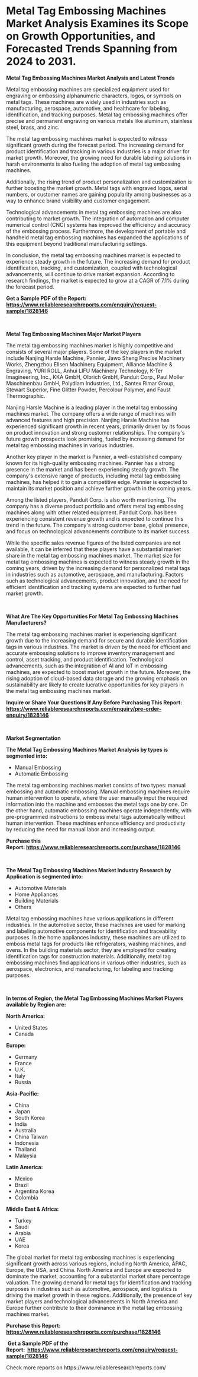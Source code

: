 <p><h1>Metal Tag Embossing Machines Market Analysis Examines its Scope on Growth Opportunities, and Forecasted Trends Spanning from 2024 to 2031.</h1></p><p><strong>Metal Tag Embossing Machines Market Analysis and Latest Trends</strong></p>
<p><p>Metal tag embossing machines are specialized equipment used for engraving or embossing alphanumeric characters, logos, or symbols on metal tags. These machines are widely used in industries such as manufacturing, aerospace, automotive, and healthcare for labeling, identification, and tracking purposes. Metal tag embossing machines offer precise and permanent engraving on various metals like aluminum, stainless steel, brass, and zinc.</p><p>The metal tag embossing machines market is expected to witness significant growth during the forecast period. The increasing demand for product identification and tracking in various industries is a major driver for market growth. Moreover, the growing need for durable labeling solutions in harsh environments is also fueling the adoption of metal tag embossing machines.</p><p>Additionally, the rising trend of product personalization and customization is further boosting the market growth. Metal tags with engraved logos, serial numbers, or customer names are gaining popularity among businesses as a way to enhance brand visibility and customer engagement.</p><p>Technological advancements in metal tag embossing machines are also contributing to market growth. The integration of automation and computer numerical control (CNC) systems has improved the efficiency and accuracy of the embossing process. Furthermore, the development of portable and handheld metal tag embossing machines has expanded the applications of this equipment beyond traditional manufacturing settings.</p><p>In conclusion, the metal tag embossing machines market is expected to experience steady growth in the future. The increasing demand for product identification, tracking, and customization, coupled with technological advancements, will continue to drive market expansion. According to research findings, the market is expected to grow at a CAGR of 7.1% during the forecast period.</p></p>
<p><strong>Get a Sample PDF of the Report:&nbsp; <a href="https://www.reliableresearchreports.com/enquiry/request-sample/1828146">https://www.reliableresearchreports.com/enquiry/request-sample/1828146</a></strong></p>
<p>&nbsp;</p>
<p><strong>Metal Tag Embossing Machines Major Market Players</strong></p>
<p><p>The metal tag embossing machines market is highly competitive and consists of several major players. Some of the key players in the market include Nanjing Harsle Machine, Pannier, Jawo Sheng Precise Machinery Works, Zhengzhou Ellsen Machinery Equipment, Alliance Machine & Engraving, YURI ROLL, Anhui LIFU Machinery Technology, K-Ter Imagineering, Inc., KKA GmbH, Olbrich GmbH, Panduit Corp., Paul Moller Maschinenbau GmbH, Polydiam Industries, Ltd., Santex Rimar Group, Stewart Superior, Fine Glitter Powder, Percolour Polymer, and Faust Thermographic.</p><p>Nanjing Harsle Machine is a leading player in the metal tag embossing machines market. The company offers a wide range of machines with advanced features and high precision. Nanjing Harsle Machine has experienced significant growth in recent years, primarily driven by its focus on product innovation and strong customer relationships. The company's future growth prospects look promising, fueled by increasing demand for metal tag embossing machines in various industries.</p><p>Another key player in the market is Pannier, a well-established company known for its high-quality embossing machines. Pannier has a strong presence in the market and has been experiencing steady growth. The company's extensive range of products, including metal tag embossing machines, has helped it to gain a competitive edge. Pannier is expected to maintain its market position and achieve further growth in the coming years.</p><p>Among the listed players, Panduit Corp. is also worth mentioning. The company has a diverse product portfolio and offers metal tag embossing machines along with other related equipment. Panduit Corp. has been experiencing consistent revenue growth and is expected to continue this trend in the future. The company's strong customer base, global presence, and focus on technological advancements contribute to its market success.</p><p>While the specific sales revenue figures of the listed companies are not available, it can be inferred that these players have a substantial market share in the metal tag embossing machines market. The market size for metal tag embossing machines is expected to witness steady growth in the coming years, driven by the increasing demand for personalized metal tags in industries such as automotive, aerospace, and manufacturing. Factors such as technological advancements, product innovation, and the need for efficient identification and tracking systems are expected to further fuel market growth.</p></p>
<p>&nbsp;</p>
<p><strong>What Are The Key Opportunities For Metal Tag Embossing Machines Manufacturers?</strong></p>
<p><p>The metal tag embossing machines market is experiencing significant growth due to the increasing demand for secure and durable identification tags in various industries. The market is driven by the need for efficient and accurate embossing solutions to improve inventory management and control, asset tracking, and product identification. Technological advancements, such as the integration of AI and IoT in embossing machines, are expected to boost market growth in the future. Moreover, the rising adoption of cloud-based data storage and the growing emphasis on sustainability are likely to create lucrative opportunities for key players in the metal tag embossing machines market.</p></p>
<p><strong>Inquire or Share Your Questions If Any Before Purchasing This Report: <a href="https://www.reliableresearchreports.com/enquiry/pre-order-enquiry/1828146">https://www.reliableresearchreports.com/enquiry/pre-order-enquiry/1828146</a></strong></p>
<p>&nbsp;</p>
<p><strong>Market Segmentation</strong></p>
<p><strong>The Metal Tag Embossing Machines Market Analysis by types is segmented into:</strong></p>
<p><ul><li>Manual Embossing</li><li>Automatic Embossing</li></ul></p>
<p><p>The metal tag embossing machines market consists of two types: manual embossing and automatic embossing. Manual embossing machines require human intervention to operate, where the user manually input the required information into the machine and embosses the metal tags one by one. On the other hand, automatic embossing machines operate independently, with pre-programmed instructions to emboss metal tags automatically without human intervention. These machines enhance efficiency and productivity by reducing the need for manual labor and increasing output.</p></p>
<p><strong>Purchase this Report:&nbsp;<a href="https://www.reliableresearchreports.com/purchase/1828146">https://www.reliableresearchreports.com/purchase/1828146</a></strong></p>
<p>&nbsp;</p>
<p><strong>The Metal Tag Embossing Machines Market Industry Research by Application is segmented into:</strong></p>
<p><ul><li>Automotive Materials</li><li>Home Appliances</li><li>Building Materials</li><li>Others</li></ul></p>
<p><p>Metal tag embossing machines have various applications in different industries. In the automotive sector, these machines are used for marking and labeling automotive components for identification and traceability purposes. In the home appliances industry, these machines are utilized to emboss metal tags for products like refrigerators, washing machines, and ovens. In the building materials sector, they are employed for creating identification tags for construction materials. Additionally, metal tag embossing machines find applications in various other industries, such as aerospace, electronics, and manufacturing, for labeling and tracking purposes.</p></p>
<p>&nbsp;</p>
<p><strong>In terms of Region, the Metal Tag Embossing Machines Market Players available by Region are:</strong></p>
<p>
    <p> <strong> North America: </strong>
        <ul>
            <li>United States</li>
            <li>Canada</li>
        </ul>
        </p> 
    <p> <strong> Europe: </strong>
        <ul>
            <li>Germany</li>
            <li>France</li>
            <li>U.K.</li>
            <li>Italy</li>
            <li>Russia</li>
        </ul>
        </p> 
    <p> <strong> Asia-Pacific: </strong>
        <ul>
            <li>China</li>
            <li>Japan</li>
            <li>South Korea</li>
            <li>India</li>
            <li>Australia</li>
            <li>China Taiwan</li>
            <li>Indonesia</li>
            <li>Thailand</li>
            <li>Malaysia</li>
        </ul>
        </p> 
    <p> <strong> Latin America: </strong>
        <ul>
            <li>Mexico</li>
            <li>Brazil</li>
            <li>Argentina Korea</li>
            <li>Colombia</li>
        </ul>
        </p> 
    <p> <strong> Middle East & Africa: </strong>
        <ul>
            <li>Turkey</li>
            <li>Saudi</li>
            <li>Arabia</li>
            <li>UAE</li>
            <li>Korea</li>
        </ul>
    </p>
    </p>
<p><p>The global market for metal tag embossing machines is experiencing significant growth across various regions, including North America, APAC, Europe, the USA, and China. North America and Europe are expected to dominate the market, accounting for a substantial market share percentage valuation. The growing demand for metal tags for identification and tracking purposes in industries such as automotive, aerospace, and logistics is driving the market growth in these regions. Additionally, the presence of key market players and technological advancements in North America and Europe further contribute to their dominance in the metal tag embossing machines market.</p></p>
<p><strong>Purchase this Report: <a href="https://www.reliableresearchreports.com/purchase/1828146">https://www.reliableresearchreports.com/purchase/1828146</a></strong></p>
<p>&nbsp;<strong>Get a Sample PDF of the Report:&nbsp;&nbsp;<a href="https://www.reliableresearchreports.com/enquiry/request-sample/1828146">https://www.reliableresearchreports.com/enquiry/request-sample/1828146</a></strong></p>
<p><strong></strong></p>
<p>Check more reports on https://www.reliableresearchreports.com/</p>